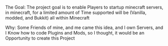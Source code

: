 The Goal:
The project goal is to enable Players to startup minecraft servers, in minecraft, for a limited amount of Time supported will be (Vanilla, modded, and Bukkit) all within Minecraft

Why:
Some Friends of mine, and me came this idea, and I own Servers, and I Know how to code Plugins and Mods, so I thought, it would be an Opportunity to create this Project
